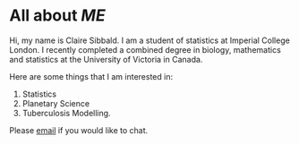# All about *ME*

Hi, my name is Claire Sibbald. I am a student of statistics at Imperial College London. I recently completed a combined degree in biology, mathematics and statistics at the University of Victoria in Canada.

Here are some things that I am interested in:
1. Statistics
2. Planetary Science
3. Tuberculosis Modelling.

Please [email](mailto:claire.sibbald25@imperial.ac.uk) if you would like to chat.
